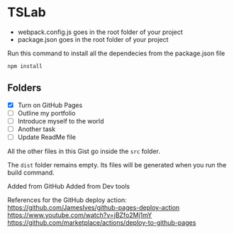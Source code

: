 # TSLab

- webpack.config.js goes in the root folder of your project
- package.json goes in the root folder of your project 

Run this command to install all the dependecies from the package.json file

```
npm install
```
## Folders

- [x] Turn on GitHub Pages
- [ ] Outline my portfolio
- [ ] Introduce myself to the world
- [ ] Another task
- [ ] Update ReadMe file

All the other files in this Gist go inside the `src` folder.

The `dist` folder remains empty. Its files will be generated when you run the build command.

Added from GitHub
Added from Dev tools 

References for the GitHub deploy action:
https://github.com/JamesIves/github-pages-deploy-action
https://www.youtube.com/watch?v=jBZfo2Mj1mY
https://github.com/marketplace/actions/deploy-to-github-pages
